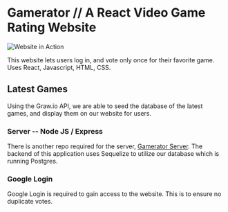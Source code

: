 # Gamerator // A React Video Game Rating Website
![Website in Action](Gamerator.gif)

This website lets users log in, and vote only once for their favorite game. Uses React, Javascript, HTML, CSS.

## Latest Games
Using the Graw.io API, we are able to seed the database of the latest games, and display them on our website for users.

### Server -- Node JS / Express
 There is another repo required for the server, [Gamerator Server](https://github.com/mattlol85/Gamerator_Server).
 The backend of this application uses Sequelize to utilize our database which is running Postgres.

 ### Google Login
 Google Login is required to gain access to the website. This is to ensure no duplicate votes.